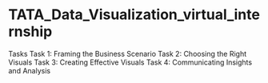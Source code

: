 # TATA_Data_Visualization_virtual_internship
Tasks  Task 1: Framing the Business Scenario   Task 2: Choosing the Right Visuals   Task 3: Creating Effective Visuals   Task 4: Communicating Insights and Analysis 
